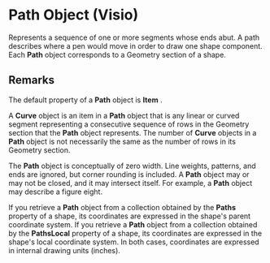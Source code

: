 
# Path Object (Visio)

Represents a sequence of one or more segments whose ends abut. A path describes where a pen would move in order to draw one shape component. Each  **Path** object corresponds to a Geometry section of a shape.


## Remarks

The default property of a  **Path** object is **Item** .

A  **Curve** object is an item in a **Path** object that is any linear or curved segment representing a consecutive sequence of rows in the Geometry section that the **Path** object represents. The number of **Curve** objects in a **Path** object is not necessarily the same as the number of rows in its Geometry section.

The  **Path** object is conceptually of zero width. Line weights, patterns, and ends are ignored, but corner rounding is included. A **Path** object may or may not be closed, and it may intersect itself. For example, a **Path** object may describe a figure eight.

If you retrieve a  **Path** object from a collection obtained by the **Paths** property of a shape, its coordinates are expressed in the shape's parent coordinate system. If you retrieve a **Path** object from a collection obtained by the **PathsLocal** property of a shape, its coordinates are expressed in the shape's local coordinate system. In both cases, coordinates are expressed in internal drawing units (inches).


